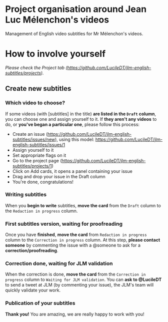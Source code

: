 # Project organisation around Jean Luc Mélenchon's videos
Management of English video subtitles for Mr Mélenchon's videos.

# How to involve yourself
*Please check the Project tab (https://github.com/LucileDT/jlm-english-subtitles/projects).*
## Create new subtitles
### Which video to choose?
If some videos (with [subtitles] in the title) **are listed in the ```Draft``` column**, you can choose one and assign yourself to it.
If **they aren't any videos** to do, or **you've began a particular one**, please follow this process:
  - Create an issue (https://github.com/LucileDT/jlm-english-subtitles/issues/new), using this model: https://github.com/LucileDT/jlm-english-subtitles/issues/1
  - Assign yourself to it
  - Set appropriate flags on it
  - Go to the project page (https://github.com/LucileDT/jlm-english-subtitles/projects/1)
  - Click on Add cards, it opens a panel containing your issue
  - Drag and drop your issue in the Draft column
  - You're done, congratulations!

### Writing subtitles
When you **begin to write** subtitles, **move the card** from the ```Draft``` column to the ```Redaction in progress``` column.

### First subtitles version, waiting for proofreading
Once you have **finished**, **move the card** from ```Redaction in progress``` column to the ```Correction in progress``` column.
At this step, **please contact someone** by commenting the issue with a @someone to ask for a **correction/proofreading**.

### Correction done, waiting for JLM validation
When the correction is done, **move the card** from the ```Correction in progress``` column to ```Waiting for JLM validation```. You can **ask to @LucileDT** to send a tweet at JLM (by commenting your issue), the JLM's team will quickly validate your work. 

### Publication of your subtitles
**Thank you!** You are amazing, we are really happy to work with you!
